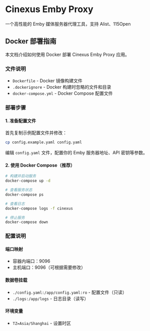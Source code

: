 # Cinexus Emby Proxy

一个高性能的 Emby 媒体服务器代理工具，支持 Alist、115Open

## Docker 部署指南

本文档介绍如何使用 Docker 部署 Cinexus Emby Proxy 应用。

### 文件说明

- `Dockerfile` - Docker 镜像构建文件
- `.dockerignore` - Docker 构建时忽略的文件和目录
- `docker-compose.yml` - Docker Compose 配置文件

### 部署步骤

#### 1. 准备配置文件

首先复制示例配置文件并修改：

```bash
cp config.example.yaml config.yaml
```

编辑 `config.yaml` 文件，配置你的 Emby 服务器地址、API 密钥等参数。

#### 2. 使用 Docker Compose（推荐）

```bash
# 构建并启动服务
docker-compose up -d

# 查看服务状态
docker-compose ps

# 查看日志
docker-compose logs -f cinexus

# 停止服务
docker-compose down
```

### 配置说明

#### 端口映射

- 容器内端口：9096
- 主机端口：9096（可根据需要修改）

#### 数据卷挂载

- `./config.yaml:/app/config.yaml:ro` - 配置文件（只读）
- `./logs:/app/logs` - 日志目录（读写）

#### 环境变量

- `TZ=Asia/Shanghai` - 设置时区
